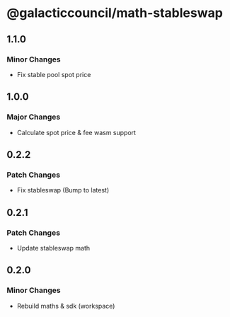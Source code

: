 # @galacticcouncil/math-stableswap

## 1.1.0

### Minor Changes

- Fix stable pool spot price

## 1.0.0

### Major Changes

- Calculate spot price & fee wasm support

## 0.2.2

### Patch Changes

- Fix stableswap (Bump to latest)

## 0.2.1

### Patch Changes

- Update stableswap math

## 0.2.0

### Minor Changes

- Rebuild maths & sdk (workspace)
